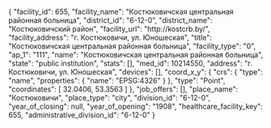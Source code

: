 {
    "facility_id": 655,
    "facility_name": "Костюковичская центральная районная больница",
    "district_id": "6-12-0",
    "district_name": "Костюковичский район",
    "facility_url": "http:\/\/kostcrb.by\/",
    "facility_address": "г. Костюковичи, ул. Юношеская",
    "title": "Костюковичская центральная районная больница",
    "facility_type": "0",
    "ap_1": "111",
    "name": "Костюковичская центральная районная больница",
    "state": "public institution",
    "stats": [],
    "med_id": 10214550,
    "address": "г. Костюковичи, ул. Юношеская",
    "devices": [],
    "coord_x_y": {
        "crs": {
            "type": "name",
            "properties": {
                "name": "EPSG:4326"
            }
        },
        "type": "Point",
        "coordinates": [
            32.0406,
            53.3563
        ]
    },
    "job_offers": [],
    "place_name": "Костюковичи",
    "place_type": "city",
    "division_id": "6-12-0",
    "year_of_closing": null,
    "year_of_opening": "1908",
    "healthcare_facility_key": 655,
    "administrative_division_id": "6-12-0"
}